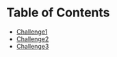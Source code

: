 # Table of Contents

- [Challenge1](Challenge1.py)
- [Challenge2](Challenge2.py)
- [Challenge3](Challenge3.py)